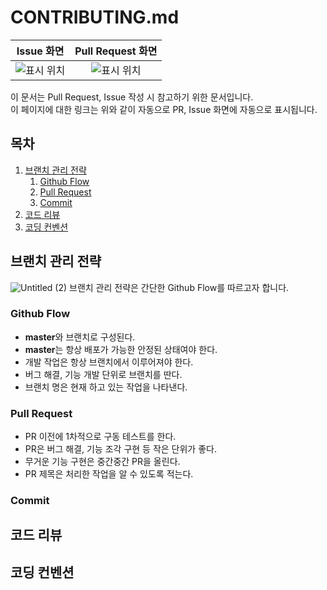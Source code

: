 # CONTRIBUTING.md
Issue 화면            |  Pull Request 화면
:--------------------:|:------------------:
![표시 위치](https://user-images.githubusercontent.com/51331195/156929682-66c7647c-666f-4652-bbae-3ef0f91ca9a8.png) | ![표시 위치](https://user-images.githubusercontent.com/51331195/156929788-9000a4a0-e102-4034-8dd2-d1ee9c8df373.png)


 이 문서는 Pull Request, Issue 작성 시 참고하기 위한 문서입니다.  
 이 페이지에 대한 링크는 위와 같이 자동으로 PR, Issue 화면에 자동으로 표시됩니다.
 
## 목차
1. [브랜치 관리 전략](#브랜치-관리-전략)
   1. [Github Flow](#github-flow)
   2. [Pull Request](#pull-request)
   3. [Commit](#commit)
2. [코드 리뷰](#코드-리뷰)  
3. [코딩 컨벤션](#코딩-컨벤션)  

## 브랜치 관리 전략
![Untitled (2)](https://user-images.githubusercontent.com/51331195/156833254-74e245b7-980d-4162-a6d6-eae32ea2860b.png)
 브랜치 관리 전략은 간단한 Github Flow를 따르고자 합니다.
 
### Github Flow
- **master**와 브랜치로 구성된다.
- **master**는 항상 배포가 가능한 안정된 상태여야 한다.
- 개발 작업은 항상 브랜치에서 이루어져야 한다.
- 버그 해결, 기능 개발 단위로 브랜치를 딴다.
- 브랜치 명은 현재 하고 있는 작업을 나타낸다.

### Pull Request
- PR 이전에 1차적으로 구동 테스트를 한다.
- PR은 버그 해결, 기능 조각 구현 등 작은 단위가 좋다.
- 무거운 기능 구현은 중간중간 PR을 올린다.
- PR 제목은 처리한 작업을 알 수 있도록 적는다.

### Commit

## 코드 리뷰

## 코딩 컨벤션

